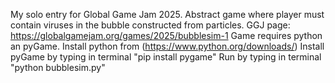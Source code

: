 My solo entry for Global Game Jam 2025.
Abstract game where player must contain viruses in the bubble constructed from particles.
GGJ page: https://globalgamejam.org/games/2025/bubblesim-1
Game requires python an pyGame.
Install python from (https://www.python.org/downloads/)
Install pyGame by typing in terminal "pip install pygame"
Run by typing in terminal "python bubblesim.py"
